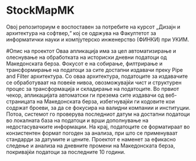 # StockMapMK
Овој репозиториум е воспоставен за потребите на курсот „Дизајн и архитектура на софтвер,“ кој се одржува на Факултетот за информатички науки и компјутерско инженерство (ФИНКИ) при УКИМ.

#Опис на проектот
Оваа апликација има за цел автоматизирање и олеснување на обработката на историски дневни податоци од Македонската берза. Фокусот е на собирање, филтрирање и трансформирање на податоци за сите достапни издавачи преку Pipe and Filter архитектура. Со оваа архитектура, податоците за издавачите се обработуваат на повеќе нивоа, овозможувајќи чист и структурен процес за трансформација и складирање на податоците.
Во првиот чекор, апликацијата автоматски ги презема сите издавачи од веб-страницата на Македонската берза, избегнувајќи ги кодовите кои содржат броеви, за да се фокусира на валидни компании и институции. Потоа, системот го проверува последниот датум на достапни податоци во локалната база на податоци и врши дополнување на недостасувачките информации. На крај, податоците се форматираат во конзистентен формат погоден за анализа, при што се применуваат стандарди за датумите и цените.
Проектот е наменет за ефикасно следење и анализа на дневните промени на Македонската берза, покривајќи податоци за последните 10 години.
